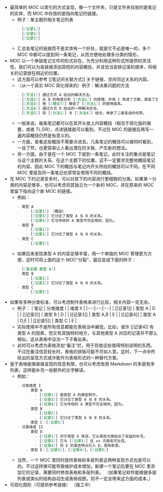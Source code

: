 * 最简单的 MOC 以索引的方式呈现，像一个文件夹，只是文件夹存放的是笔记的实体，而 MOC 中存放的是指向笔记的链接。
	* 例子：某主题的相关笔记列表
		```markdown
		- [[记录1]]
		- [[记录2]]
		- [[记录3]]
		```
	* 汇总各笔记的链接而不是实体有一个好处，就是它不必是唯一的，多个 MOC 中都可以提到同一条笔记，从而方便地处理多分类的情形。
* MOC 以一个单独笔记文件的形式存在。为充分利用这种形式所提供的灵活性，我们可以为各链接添加简短的内容概括，并且恰当安排记录的顺序，将相关的记录放在相近的位置。
	* 这方面可以参考 [[笔记间关联方式]] 关于链接、空间邻近关系的内容。
	* （从一个真实 MOC 简化得来的）例子：解决某问题的方法
		```markdown
		- [[方法1]] 通过方式 A 给出的解决方法。
		- [[方法2]] 从 B 的角度分析 [[方法1]] 的原理，并用 C 改进了方案，提高了方法的成功率。
		- [[方法3]] 用 [[理论7]] 降低了 [[方法1]] 的使用成本。
		- [[方法4]] 通过方式 D 给出的一种解决办法。
		- [[方法5]] 将 [[方法1]] 与 [[方法4]] 结合，继承了二者各自的优势。
		```
	* 一般来说，每条笔记都可以在其开头放上内容概括（相当于简化版的摘要，或者 TL;DR），点进链接就可以看到。不过在 MOC 的链接后再写一遍内容概括仍然是有意义的。
	* 一方面，查看这些概括不需要点进去，几条笔记的概括可以被同时看到，一目了然，也更容易让人看出潜在的关联、产生新的想法。
	* 另一方面，由于是在一个 MOC 下提到一条笔记，此时关注的重点是笔记与这个主题的关系、在这个主题下的位置，这不一定要求完整地概括笔记的内容，因此 MOC 下的概括与笔记内开头所给的概括可以不同。在不同 MOC 里提及同一条笔记也常常会使用不同的概括。
* 在 MOC 下的记录变多时，可以对其下的内容进行更细致的分类。如果某一分类的内容足够多，也可以考虑将其独立为一个新的 MOC，并在原来的 MOC 里留下指向这个新 MOC 的链接。
	* 例如：
		```markdown
		- 类型 A
			- [[记录1]] （概括）
			- [[记录3]] 它讨论了类型 A 与 B 的关系。
			- [[记录4]] 它与传统的 A 类型不完全相同，因为…
		- 类型 B
			- [[记录2]]
			- [[记录3]] 它讨论了类型 A 与 B 的关系。
		- 类型 C
			- [[记录5]]
		```
	* 如果后来发现类型 A 的内容足够丰富，用一个单独的 MOC 管理更为方便，这时可将上面的这个 MOC“分裂”，最后变成下面的样子：
		```markdown
		- [[某主题-类型 A]]
		- 类型 B
			- [[记录2]]
			- [[记录3]] 它讨论了类型 A 与 B 的关系。
		- 类型 C
			- [[记录5]]
		```
* 如果有多种分类标准，可以考虑制作表格来进行比较，相关内容一览无余。
	* 例子：
		| 笔记 | 分类维度 I | 维度 II |
		|:--:|:--:|:--:|
		| [\[记录1]] | 类型 A   | D   |
		| [\[记录2]] | 类型 B   | D   |
		| [\[记录3]] | 类型 A,B | E   |
		| [\[记录4]] | 类型 A   | D,E |
		| [\[记录5]] | 类型 C   | E   |
	* 实际使用中不是所有信息都能在表格当中展现。比如，或许 [\[记录4]] 有类型 A 的因素，但又有其独特的地方，与其他类型 A 对应的记录并不那么相似，这从表格中没法一下子看出来。
	* 此时可以考虑为表格添加“备注”栏，用于存放这些值得特别说明的东西。不过在备注信息较长时，表格的排版可能不尽如人意。这时，下一点中所给出的呈现方式或许能作为表格形式的一种替代方案。
* 鉴于表格能够直接呈现的信息有限，也可以考虑改用 Markdown 的多层有序列表，这样能补充一些额外的文字解读。
	* 例如：
		```markdown
		- 分类维度 I
			- 类型 A
				- [[记录1]] 是类型 A 的典型例子。
				- [[记录3]] 它讨论了类型 A 与 B 的关系。
				- [[记录4]] 它与传统的 A 类型不完全相同，因为…
			- 类型 B
				- [[记录2]]
				- [[记录3]] 它讨论了类型 A 与 B 的关系。
			- 类型 C：[[记录5]]
		- 分类维度 II
			- 类型 D
				- [[记录1]] 对于类型 D 来说，它从某些方面给出了有益的补充。
				- [[记录2]] 它与 [[记录1]] 在 xx 方面有可比性。
				- [[记录4]] 将 E 的某些特点引入 D，很有新意。
			- 类型 E：[[记录3]]，[[记录4]]，[[记录5]]
		```
	* 当然，一个 MOC 里同时提供表格和多层列表这两种呈现方式也是可以的。不过这样做可能导致维护成本增加，新建一个笔记后要在 MOC 里添加它的记录，需要同时修改表格和多层列表。
	（如果笔记软件能根据多层列表或类似的结构自动生成表格视图，则不一定会带来这方面的成本。）
* 可视化图形（可提供参考链接）
（施工中）
